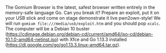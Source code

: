 The Gomium Browser is the latest, safest browser written entirely in the memory-safe language Go.
Can you break it? Prepare an exploit, put it on your USB stick and come on stage demonstrate it live pwn2own-style!
We will run `gomium file:///media/usb/exploit.htm` and you should pop `xcalc`.
The computer will be a Debian 10 buster (https://cdimage.debian.org/debian-cd/current/amd64/iso-cd/debian-10.1.0-amd64-netinst.iso) with Xfce and Go 1.13.3 installed (https://dl.google.com/go/go1.13.3.linux-amd64.tar.gz).
